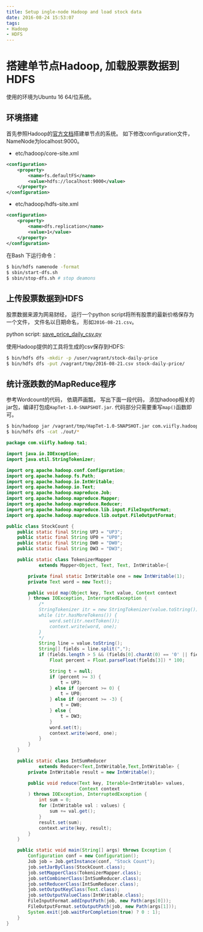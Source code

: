 ```yaml
---
title: Setup ingle-node Hadoop and load stock data
date: 2016-08-24 15:53:07
tags:
- Hadoop
- HDFS
---
```


# 搭建单节点Hadoop,  加载股票数据到HDFS

使用的环境为Ubuntu 16 64/位系统。

## 环境搭建

首先参照Hadoop的[官方文档](http://hadoop.apache.org/docs/current/hadoop-project-dist/hadoop-common/SingleCluster.html)搭建单节点的系统。 如下修改configuration文件， NameNode为localhost:9000。

* etc/hadoop/core-site.xml
```xml
<configuration>
    <property>
        <name>fs.defaultFS</name>
        <value>hdfs://localhost:9000</value>
    </property>
</configuration>
```

* etc/hadoop/hdfs-site.xml
```xml
<configuration>
    <property>
        <name>dfs.replication</name>
        <value>1</value>
    </property>
</configuration>
```

在Bash 下运行命令：

```bash
$ bin/hdfs namenode -format
$ sbin/start-dfs.sh
$ sbin/stop-dfs.sh # stop deamons
```

## 上传股票数据到HDFS

股票数据来源为网易财经， 运行一个python script将所有股票的最新价格保存为一个文件， 文件名以日期命名， 形如`2016-08-21.csv`。

python script: [save_price_daily_csv.py](/files/save_price_daily_csv.py)

使用Hadoop提供的工具将生成的csv保存到HDFS:

```bash
$ bin/hdfs dfs -mkdir -p /user/vagrant/stock-daily-price
$ bin/hdfs dfs -put /vagrant/tmp/2016-08-21.csv stock-daily-price/
```

## 统计涨跌数的MapReduce程序

参考Wordcount的代码， 依葫芦画瓢， 写出下面一段代码， 添加hadoop相关的jar包，编译打包成`HapTet-1.0-SNAPSHOT.jar`. 代码部分只需要重写`map()`函数即可。


```bash
$ bin/hadoop jar /vagrant/tmp/HapTet-1.0-SNAPSHOT.jar com.viifly.hadoop.ta1.StockCount stock-daily-price/2016-08-21.csv out/
$ bin/hdfs dfs -cat ./out/*
```


```java
package com.viifly.hadoop.ta1;

import java.io.IOException;
import java.util.StringTokenizer;

import org.apache.hadoop.conf.Configuration;
import org.apache.hadoop.fs.Path;
import org.apache.hadoop.io.IntWritable;
import org.apache.hadoop.io.Text;
import org.apache.hadoop.mapreduce.Job;
import org.apache.hadoop.mapreduce.Mapper;
import org.apache.hadoop.mapreduce.Reducer;
import org.apache.hadoop.mapreduce.lib.input.FileInputFormat;
import org.apache.hadoop.mapreduce.lib.output.FileOutputFormat;

public class StockCount {
    public static final String UP3 = "UP3";
    public static final String UP0 = "UP0";
    public static final String DW0 = "DW0";
    public static final String DW3 = "DW3";

    public static class TokenizerMapper
            extends Mapper<Object, Text, Text, IntWritable>{

        private final static IntWritable one = new IntWritable(1);
        private Text word = new Text();

        public void map(Object key, Text value, Context context
        ) throws IOException, InterruptedException {
            /*
            StringTokenizer itr = new StringTokenizer(value.toString());
            while (itr.hasMoreTokens()) {
                word.set(itr.nextToken());
                context.write(word, one);
            }
            */
            String line = value.toString();
            String[] fields = line.split(",");
            if (fields.length > 5 && (fields[0].charAt(0) == '0' || fields[0].charAt(0) == '6' )) {
                Float percent = Float.parseFloat(fields[3]) * 100;

                String t = null;
                if (percent >= 3) {
                    t = UP3;
                } else if (percent >= 0) {
                    t = UP0;
                } else if (percent >= -3) {
                    t = DW0;
                } else {
                    t = DW3;
                }
                word.set(t);
                context.write(word, one);
            }
        }
    }

    public static class IntSumReducer
            extends Reducer<Text,IntWritable,Text,IntWritable> {
        private IntWritable result = new IntWritable();

        public void reduce(Text key, Iterable<IntWritable> values,
                           Context context
        ) throws IOException, InterruptedException {
            int sum = 0;
            for (IntWritable val : values) {
                sum += val.get();
            }
            result.set(sum);
            context.write(key, result);
        }
    }

    public static void main(String[] args) throws Exception {
        Configuration conf = new Configuration();
        Job job = Job.getInstance(conf, "Stock Count");
        job.setJarByClass(StockCount.class);
        job.setMapperClass(TokenizerMapper.class);
        job.setCombinerClass(IntSumReducer.class);
        job.setReducerClass(IntSumReducer.class);
        job.setOutputKeyClass(Text.class);
        job.setOutputValueClass(IntWritable.class);
        FileInputFormat.addInputPath(job, new Path(args[0]));
        FileOutputFormat.setOutputPath(job, new Path(args[1]));
        System.exit(job.waitForCompletion(true) ? 0 : 1);
    }
}

```
